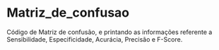 # Matriz_de_confusao
Código de Matriz de confusão, e printando as informações referente a Sensibilidade, Especificidade, Acurácia, Precisão e F-Score.
